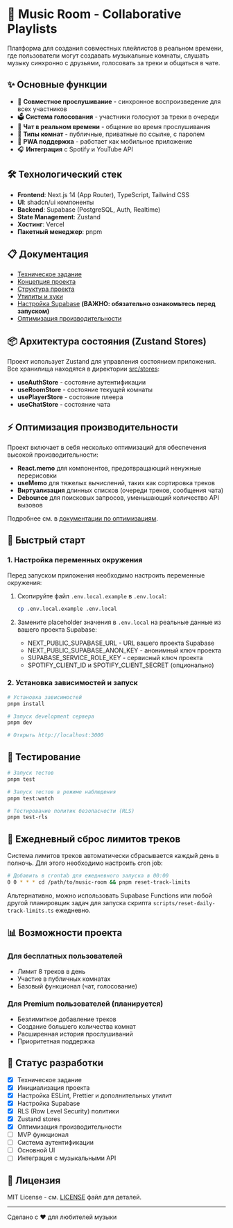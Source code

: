 # 🎵 Music Room - Collaborative Playlists

Платформа для создания совместных плейлистов в реальном времени, где пользователи могут создавать музыкальные комнаты, слушать музыку синхронно с друзьями, голосовать за треки и общаться в чате.

## ✨ Основные функции

- 🎵 **Совместное прослушивание** - синхронное воспроизведение для всех участников
- 🗳️ **Система голосования** - участники голосуют за треки в очереди
- 💬 **Чат в реальном времени** - общение во время прослушивания
- 🔐 **Типы комнат** - публичные, приватные по ссылке, с паролем
- 📱 **PWA поддержка** - работает как мобильное приложение
- 🎧 **Интеграция** с Spotify и YouTube API

## 🛠 Технологический стек

- **Frontend**: Next.js 14 (App Router), TypeScript, Tailwind CSS
- **UI**: shadcn/ui компоненты
- **Backend**: Supabase (PostgreSQL, Auth, Realtime)
- **State Management**: Zustand
- **Хостинг**: Vercel
- **Пакетный менеджер**: pnpm

## 📋 Документация

- [Техническое задание](./docs/technical-specification.md)
- [Концепция проекта](./docs/idea.txt)
- [Структура проекта](./docs/development/project-structure.md)
- [Утилиты и хуки](./docs/development/utilities.md)
- [Настройка Supabase](./docs/supabase-setup.md) **(ВАЖНО: обязательно ознакомьтесь перед запуском)**
- [Оптимизация производительности](./docs/performance-optimizations.md)

## 📦 Архитектура состояния (Zustand Stores)

Проект использует Zustand для управления состоянием приложения. Все хранилища находятся в директории [src/stores](./src/stores):

- **useAuthStore** - состояние аутентификации
- **useRoomStore** - состояние текущей комнаты
- **usePlayerStore** - состояние плеера
- **useChatStore** - состояние чата

## ⚡ Оптимизация производительности

Проект включает в себя несколько оптимизаций для обеспечения высокой производительности:

- **React.memo** для компонентов, предотвращающий ненужные перерисовки
- **useMemo** для тяжелых вычислений, таких как сортировка треков
- **Виртуализация** длинных списков (очереди треков, сообщения чата)
- **Debounce** для поисковых запросов, уменьшающий количество API вызовов

Подробнее см. в [документации по оптимизациям](./docs/performance-optimizations.md).

## 🚀 Быстрый старт

### 1. Настройка переменных окружения

Перед запуском приложения необходимо настроить переменные окружения:

1. Скопируйте файл `.env.local.example` в `.env.local`:

   ```bash
   cp .env.local.example .env.local
   ```

2. Замените placeholder значения в `.env.local` на реальные данные из вашего проекта Supabase:
   - NEXT_PUBLIC_SUPABASE_URL - URL вашего проекта Supabase
   - NEXT_PUBLIC_SUPABASE_ANON_KEY - анонимный ключ проекта
   - SUPABASE_SERVICE_ROLE_KEY - сервисный ключ проекта
   - SPOTIFY_CLIENT_ID и SPOTIFY_CLIENT_SECRET (опционально)

### 2. Установка зависимостей и запуск

```bash
# Установка зависимостей
pnpm install

# Запуск development сервера
pnpm dev

# Открыть http://localhost:3000
```

## 🧪 Тестирование

```bash
# Запуск тестов
pnpm test

# Запуск тестов в режиме наблюдения
pnpm test:watch

# Тестирование политик безопасности (RLS)
pnpm test-rls
```

## 🔄 Ежедневный сброс лимитов треков

Система лимитов треков автоматически сбрасывается каждый день в полночь. Для этого необходимо настроить cron job:

```bash
# Добавить в crontab для ежедневного запуска в 00:00
0 0 * * * cd /path/to/music-room && pnpm reset-track-limits
```

Альтернативно, можно использовать Supabase Functions или любой другой планировщик задач для запуска скрипта `scripts/reset-daily-track-limits.ts` ежедневно.

## 📊 Возможности проекта

### Для бесплатных пользователей

- Лимит 8 треков в день
- Участие в публичных комнатах
- Базовый функционал (чат, голосование)

### Для Premium пользователей (планируется)

- Безлимитное добавление треков
- Создание большего количества комнат
- Расширенная история прослушиваний
- Приоритетная поддержка

## 🎯 Статус разработки

- [x] Техническое задание
- [x] Инициализация проекта
- [x] Настройка ESLint, Prettier и дополнительных утилит
- [x] Настройка Supabase
- [x] RLS (Row Level Security) политики
- [x] Zustand stores
- [x] Оптимизация производительности
- [ ] MVP функционал
- [ ] Система аутентификации
- [ ] Основной UI
- [ ] Интеграция с музыкальными API

## 📝 Лицензия

MIT License - см. [LICENSE](LICENSE) файл для деталей.

---

Сделано с ❤️ для любителей музыки